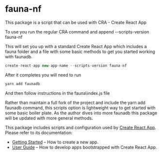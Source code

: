 # fauna-nf

This package is a script that can be used with CRA - Create React App

To use you run the regular CRA command and append --scripts-version fauna-nf

This will set you up with a standard Create React App which includes a fauna folder and a file with some basic methods to get you started working with faunadb.

```javascript
create-react-app new-app-name --scripts-version fauna-nf
```

After it completes you will need to run

```javascript
yarn add faunadb
```

And then follow instructions in the fauna\index.js file

Rather than maintain a full fork of the project and include the yarn add faunadb command, this scripts option is lightweight way to get started with some basic boiler plate. As the author dives into more faunadb this package will be updated with more general methods.

This package includes scripts and configuration used by [Create React App](https://github.com/facebook/create-react-app).<br>
Please refer to its documentation:

- [Getting Started](https://facebook.github.io/create-react-app/docs/getting-started) – How to create a new app.
- [User Guide](https://facebook.github.io/create-react-app/) – How to develop apps bootstrapped with Create React App.
